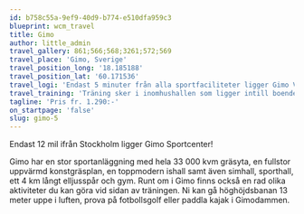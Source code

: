 ```yaml
---
id: b758c55a-9ef9-40d9-b774-e510dfa959c3
blueprint: wcm_travel
title: Gimo
author: little_admin
travel_gallery: 861;566;568;3261;572;569
travel_place: 'Gimo, Sverige'
travel_position_long: '18.185188'
travel_position_lat: '60.171536'
travel_logi: 'Endast 5 minuter från alla sportfaciliteter ligger Gimo Vandrarhem. Logi i flerbäddsrum med dusch/WC i korridoren. Kök och sällskapsrum med TV finns. Du äter i Ladan som är anläggningens restaurang där finns också en teorilokal som är godkänd för 800 personer.'
travel_training: 'Träning sker i inomhushallen som ligger intill boendet. Här finns även simhall, gym och ett flertal fotbollsplaner.'
tagline: 'Pris fr. 1.290:-'
on_startpage: 'false'
slug: gimo-5
---
```

<p>Endast 12 mil ifrån Stockholm ligger Gimo Sportcenter!</p>
<p>Gimo har en stor sportanläggning med hela 33 000 kvm gräsyta, en fullstor uppvärmd konstgräsplan, en toppmodern ishall samt även simhall, sporthall, ett 4 km långt elljusspår och gym. Runt om i Gimo finns också en rad olika aktiviteter du kan göra vid sidan av träningen. Ni kan gå höghöjdsbanan 13 meter uppe i luften, prova på fotbollsgolf eller paddla kajak i Gimodammen.</p>
